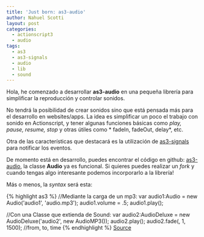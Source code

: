 ```yaml
---
title: 'Just born: as3-audio'
author: Nahuel Scotti
layout: post
categories:
  - actionscript3
  - audio
tags:
  - as3
  - as3-signals
  - audio
  - lib
  - sound
---
```

Hola, he comenzado a desarrollar **as3-audio** en una peque&ntilde;a librer&iacute;a para simplificar la reproducci&oacute;n y controlar sonidos.

No tendr&aacute; la posibilidad de crear sonidos sino que est&aacute; pensada m&aacute;s para el desarrollo en websites/apps. La idea es simplificar un poco el trabajo con sonido en Actionscript, y tener algunas funciones b&aacute;sicas como *play, pause, resume, stop* y otras &uacute;tiles como * fadeIn, fadeOut, delay*, etc.

Otra de las caracter&iacute;sticas que destacar&aacute; es la utilizaci&oacute;n de [as3-signals][2] para notificar los eventos.

De momento est&aacute; en desarrollo, puedes encontrar el c&oacute;digo en github: [as3-audio][3], la classe **Audio** ya es funcional. Si quieres puedes realizar un *fork* y cuando tengas algo interesante podemos incorporarlo a la librer&iacute;a!

M&aacute;s o menos, la *syntax* ser&aacute; esta:

 [2]: https://github.com/robertpenner/as3-signals
 [3]: https://github.com/singuerinc/as3-audio

{% highlight as3 %}
//Mediante la carga de un mp3:
var audio1:Audio = new Audio('audio1', 'audio.mp3');
audio1.volume = .5;
audio1.play();

//Con una Classe que extienda de Sound:
var audio2:AudioDeluxe = new AudioDeluxe('audio2', new AudioMP3());
audio2.play();
audio2.fade(, 1, 1500); //from, to, time
{% endhighlight %}
[Source][3]